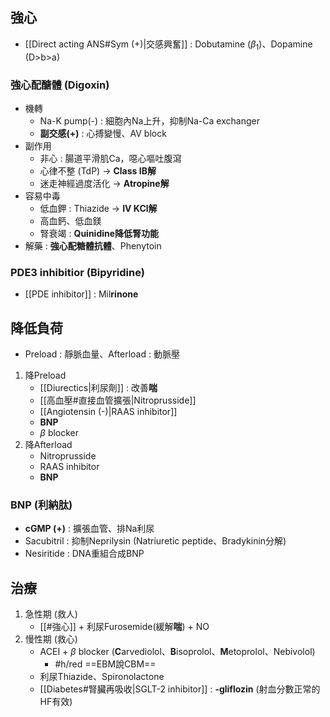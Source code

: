 ## 強心
- [[Direct acting ANS#Sym (+)|交感興奮]] : Dobutamine ($\beta_1$)、Dopamine (D>b>a)
### 強心配醣體 (Digoxin)
- 機轉
	- Na-K pump(-) : 細胞內Na上升，抑制Na-Ca exchanger
	- **副交感(+)** : 心搏變慢、AV block
- 副作用
	- 非心 : 腸道平滑肌Ca，噁心嘔吐腹瀉
	- 心律不整 (TdP) -> **Class IB解**
	- 迷走神經過度活化 -> **Atropine解**
- 容易中毒
	- 低血鉀 : Thiazide -> **IV KCl解**
	- 高血鈣、低血鎂
	- 腎衰竭 : **Quinidine降低腎功能**
- 解藥 : **強心配糖體抗體**、Phenytoin
### PDE3 inhibitior (Bipyridine)
- [[PDE inhibitor]] : Mil**rinone**
## 降低負荷
- Preload : 靜脈血量、Afterload : 動脈壓
1. 降Preload
	- [[Diurectics|利尿劑]] : 改善**喘**
	- [[高血壓#直接血管擴張|Nitroprusside]]
	- [[Angiotensin (-)|RAAS inhibitor]]
	- **BNP**
	- $\beta$ blocker
2. 降Afterload
	- Nitroprusside
	- RAAS inhibitor
	- **BNP**
### BNP (利納肽)
- **cGMP (+)** : 擴張血管、排Na利尿
- Sacubitril : 抑制Neprilysin (Natriuretic peptide、Bradykinin分解)
- Nesiritide : DNA重組合成BNP
## 治療
1. 急性期 (救人)
	- [[#強心]] + 利尿Furosemide(緩解**喘**) + NO
2. 慢性期 (救心) 
	- ACEI + $\beta$ blocker (**C**arvediolol、**B**isoprolol、**M**etoprolol、Nebivolol)
		- #h/red  ==EBM說CBM==
	- 利尿Thiazide、Spironolactone
	- [[Diabetes#腎臟再吸收|SGLT-2 inhibitor]] : **-gliflozin** (射血分數正常的HF有效)